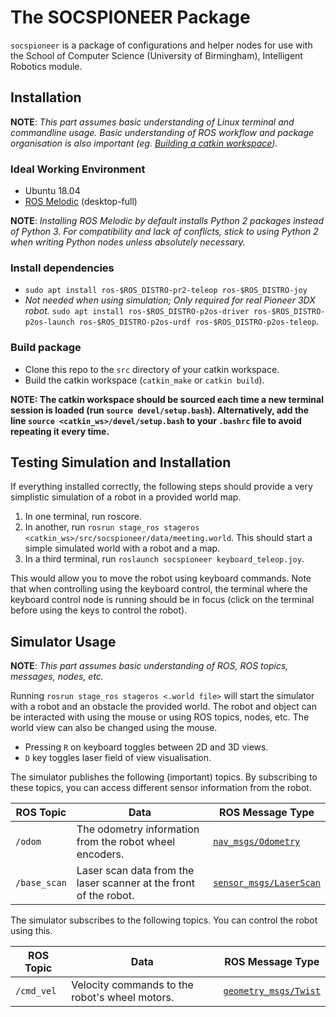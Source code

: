 # The SOCSPIONEER Package

`socspioneer` is a package of configurations and helper nodes for use
with the School of Computer Science (University of Birmingham),
Intelligent Robotics module.

## Installation

**NOTE**: *This part assumes basic understanding of Linux terminal and
commandline usage. Basic understanding of ROS workflow and package
organisation is also important (eg. [Building a catkin workspace](http://wiki.ros.org/catkin/Tutorials/create_a_workspace)).*

### Ideal Working Environment

- Ubuntu 18.04
- [ROS Melodic](http://wiki.ros.org/melodic/Installation/Ubuntu)
(desktop-full)

**NOTE**: *Installing ROS Melodic by default installs Python 2 packages
instead of Python 3. For compatibility and lack of conflicts, stick to
using Python 2 when writing Python nodes unless absolutely necessary.*

### Install dependencies

- `sudo apt install ros-$ROS_DISTRO-pr2-teleop ros-$ROS_DISTRO-joy`
- *Not needed when using simulation; Only required for real Pioneer
3DX robot.* `sudo apt install ros-$ROS_DISTRO-p2os-driver ros-$ROS_DISTRO-p2os-launch ros-$ROS_DISTRO-p2os-urdf ros-$ROS_DISTRO-p2os-teleop`.

### Build package

- Clone this repo to the `src` directory of your catkin workspace.
- Build the catkin workspace (`catkin_make` or `catkin build`).

**NOTE: The catkin workspace should be sourced each time a new
terminal session is loaded (run `source devel/setup.bash`). Alternatively,
add the line `source <catkin_ws>/devel/setup.bash` to your `.bashrc`
file to avoid repeating it every time.**

## Testing Simulation and Installation

If everything installed correctly, the following steps should provide
a very simplistic simulation of a robot in a provided world map.

1. In one terminal, run roscore.
2. In another, run `rosrun stage_ros stageros <catkin_ws>/src/socspioneer/data/meeting.world`.
This should start a simple simulated world with a robot and a map.
3. In a third terminal, run `roslaunch socspioneer keyboard_teleop.joy`.

This would allow you to move the robot using keyboard commands. Note that
when controlling using the keyboard control, the terminal where the
keyboard control node is running should be in focus (click on the terminal
before using the keys to control the robot).

## Simulator Usage

**NOTE**: *This part assumes basic understanding of ROS, ROS topics,
messages, nodes, etc.*

Running `rosrun stage_ros stageros <.world file>` will start the
simulator with a robot and an obstacle the provided world. The
robot and object can be interacted with using the mouse or using
ROS topics, nodes, etc. The world view can also be changed using
the mouse.

- Pressing `R` on keyboard toggles between 2D and 3D views. 
- `D` key toggles laser field of view visualisation.

The simulator publishes the following (important) topics. By
subscribing to these topics, you can access different sensor
information from the robot.

| ROS Topic | Data | ROS Message Type |
| ------ | ------ | ------ |
| `/odom` | The odometry information from the robot wheel encoders. | [`nav_msgs/Odometry`](http://docs.ros.org/kinetic/api/nav_msgs/html/msg/Odometry.html) |
| `/base_scan` | Laser scan data from the laser scanner at the front of the robot. | [`sensor_msgs/LaserScan`](http://docs.ros.org/kinetic/api/sensor_msgs/html/msg/LaserScan.html) |

The simulator subscribes to the following topics. You can control
the robot using this.

| ROS Topic | Data | ROS Message Type |
| ------ | ------ | ------ |
| `/cmd_vel` | Velocity commands to the robot's wheel motors. | [`geometry_msgs/Twist`](http://docs.ros.org/melodic/api/geometry_msgs/html/msg/Twist.html) |
